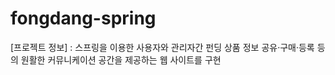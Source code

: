 # fongdang-spring
[프로젝트 정보] 
: 스프링을 이용한 사용자와 관리자간 펀딩 상품 정보 공유·구매·등록 등의 원활한 커뮤니케이션 공간을 제공하는 웹 사이트를 구현
